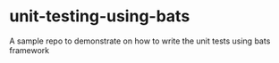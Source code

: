 # unit-testing-using-bats
A sample repo to demonstrate on how to write the unit tests using bats framework
